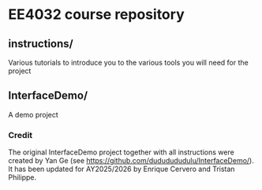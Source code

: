# EE4032 course repository

## instructions/
Various tutorials to introduce you to the various tools you will need for the project

## InterfaceDemo/
A demo project

### Credit
The original InterfaceDemo project together with all instructions were created by Yan Ge (see https://github.com/dududududulu/InterfaceDemo/). It has been updated for AY2025/2026 by Enrique Cervero and Tristan Philippe. 
